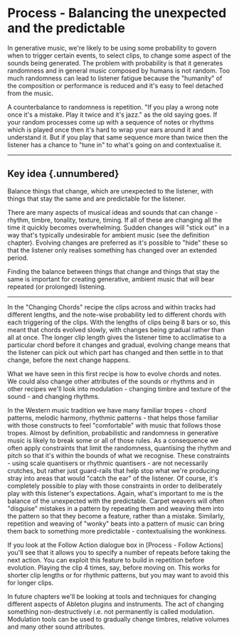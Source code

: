 # Process - Balancing the unexpected and the predictable

In generative music, we're likely to be using some probability to govern when to trigger certain events, to select clips, to change some aspect of the sounds being generated. The problem with probability is that it generates randomness and in general music composed by humans is not random. Too much randomness can lead to listener fatigue because the "humanity" of the composition or performance is reduced and it's easy to feel detached from the music.

A counterbalance to randomness is repetition. "If you play a wrong note once it's a mistake. Play it twice and it's jazz." as the old saying goes. If your random processes come up with a sequence of notes or rhythms which is played once then it's hard to wrap your ears around it and understand it. But if you play that same sequence more than twice then the listener has a chance to "tune in" to what's going on and contextualise it.

------------------------------------------------------------------------

## Key idea {.unnumbered}

Balance things that change, which are unexpected to the listener, with things that stay the same and are predictable for the listener.

There are many aspects of musical ideas and sounds that can change - rhythm, timbre, tonality, texture, timing. If all of these are changing all the time it quickly becomes overwhelming. Sudden changes will "stick out" in a way that's typically undesirable for ambient music (see the definition chapter). Evolving changes are preferred as it's possible to "hide" these so that the listener only realises something has changed over an extended period.

Finding the balance between things that change and things that stay the same is important for creating generative, ambient music that will bear repeated (or prolonged) listening.

------------------------------------------------------------------------

In the "Changing Chords" recipe the clips across and within tracks had different lengths, and the note-wise probability led to different chords with each triggering of the clips. With the lengths of clips being 8 bars or so, this meant that chords evolved slowly, with changes being gradual rather than all at once. The longer clip length gives the listener time to acclimatise to a particular chord before it changes and gradual, evolving change means that the listener can pick out which part has changed and then settle in to that change, before the next change happens.

What we have seen in this first recipe is how to evolve chords and notes. We could also change other attributes of the sounds or rhythms and in other recipes we'll look into modulation - changing timbre and texture of the sound - and changing rhythms.

In the Western music tradition we have many familiar tropes - chord patterns, melodic harmony, rhythmic patterns - that helps those familiar with those constructs to feel "comfortable" with music that follows those tropes. Almost by definition, probabilistic and randomness in generative music is likely to break some or all of those rules. As a consequence we often apply constraints that limit the randomness, quantising the rhythm and pitch so that it's within the bounds of what we recognise. These constraints - using scale quantisers or rhythmic quantisers - are not necessarily crutches, but rather just guard-rails that help stop what we're producing stray into areas that would "catch the ear" of the listener. Of course, it's completely possible to play with those constraints in order to deliberately play with this listener's expectations. Again, what's important to me is the balance of the unexpected with the predictable. Carpet weavers will often "disguise" mistakes in a pattern by repeating them and weaving them into the pattern so that they become a feature, rather than a mistake. Similarly, repetition and weaving of "wonky" beats into a pattern of music can bring them back to something more predictable - contextualising the wonkiness.

If you look at the Follow Action dialogue box in [Process - Follow Actions] you'll see that it allows you to specify a number of repeats before taking the next action. You can exploit this feature to build in repetition before evolution. Playing the clip 4 times, say, before moving on. This works for shorter clip lengths or for rhythmic patterns, but you may want to avoid this for longer clips.

In future chapters we'll be looking at tools and techniques for changing different aspects of Ableton plugins and instruments. The act of changing something non-destructively i.e. not permanently is called modulation. Modulation tools can be used to gradually change timbres, relative volumes and many other sound attributes.
